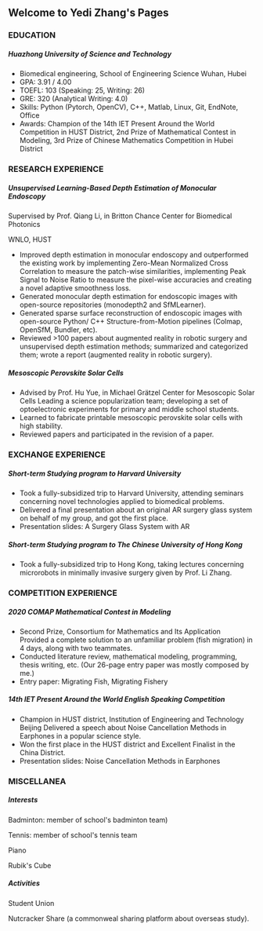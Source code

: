 ## Welcome to Yedi Zhang's Pages

### EDUCATION

##### Huazhong University of  Science and Technology

- Biomedical engineering, School of Engineering Science	Wuhan, Hubei
- GPA: 3.91 / 4.00
- TOEFL: 103 (Speaking: 25, Writing: 26)
- GRE: 320 (Analytical Writing: 4.0)
- Skills: Python (Pytorch, OpenCV), C++, Matlab, Linux, Git, EndNote, Office
- Awards: Champion of the 14th IET Present Around the World Competition in HUST District, 2nd Prize of Mathematical Contest in Modeling, 3rd Prize of Chinese Mathematics Competition in Hubei District

### RESEARCH  EXPERIENCE 

##### Unsupervised Learning-Based Depth Estimation of Monocular Endoscopy

Supervised by Prof. Qiang Li, in Britton Chance Center for Biomedical Photonics	

WNLO, HUST



- Improved depth estimation in monocular endoscopy and outperformed the existing work by implementing Zero-Mean Normalized Cross Correlation to measure the patch-wise similarities, implementing Peak Signal to Noise Ratio to measure the pixel-wise accuracies and creating a novel adaptive smoothness loss.
- Generated monocular depth estimation for endoscopic images with open-source repositories (monodepth2 and SfMLearner).
- Generated sparse surface reconstruction of endoscopic images with open-source Python/ C++ Structure-from-Motion pipelines (Colmap, OpenSfM, Bundler, etc).
- Reviewed >100 papers about augmented reality in robotic surgery and unsupervised depth estimation methods; summarized and categorized them; wrote a report (augmented reality in robotic surgery).

##### Mesoscopic Perovskite Solar Cells

- Advised by Prof. Hu Yue, in Michael Grätzel Center for Mesoscopic Solar Cells
  Leading a science popularization team; developing a set of optoelectronic experiments for primary and middle school students.
- Learned to fabricate printable mesoscopic perovskite solar cells with high stability.
- Reviewed papers and participated in the revision of a paper.

### EXCHANGE EXPERIENCE

##### Short-term Studying program  to Harvard University  

- Took a fully-subsidized trip to Harvard University, attending seminars concerning novel technologies applied to biomedical problems. 
- Delivered a final presentation about an original AR surgery glass system on behalf of my group, and got the first place.
- Presentation slides: A Surgery Glass System with AR

##### Short-term Studying program to The Chinese University of Hong Kong

- Took a fully-subsidized trip to Hong Kong, taking lectures concerning microrobots in minimally invasive surgery given by Prof. Li Zhang. 

### COMPETITION  EXPERIENCE  

##### 2020 COMAP Mathematical Contest in Modeling

- Second Prize, Consortium for Mathematics and Its Application	
  Provided a complete solution to an unfamiliar problem (fish migration) in 4 days, along with two teammates. 
- Conducted literature review, mathematical modeling, programming, thesis writing, etc. (Our 26-page entry paper was mostly composed by me.)
- Entry paper: Migrating Fish, Migrating Fishery

##### 14th IET Present Around the World English Speaking Competition

- Champion in HUST district, Institution of Engineering and Technology	Beijing
  Delivered a speech about Noise Cancellation Methods in Earphones in a popular science style.
- Won the first place in the HUST district and Excellent Finalist in the China District.
- Presentation slides: Noise Cancellation Methods in Earphones

### MISCELLANEA

##### Interests

Badminton: member of school's badminton team)

Tennis: member of school's tennis team

Piano

Rubik's Cube

##### Activities

Student Union

Nutcracker Share (a commonweal sharing platform about overseas study).